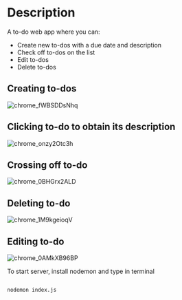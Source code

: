 # Description

A to-do web app where you can:

- Create new to-dos with a due date and description
- Check off to-dos on the list
- Edit to-dos
- Delete to-dos

## Creating to-dos
![chrome_fWBSDDsNhq](https://github.com/Aniqa990/To-do-web-app/assets/117656214/54e08c34-3467-4617-9a6c-389a8521ee34)

## Clicking to-do to obtain its description
![chrome_onzy2Otc3h](https://github.com/Aniqa990/To-do-web-app/assets/117656214/0acda13d-82f3-4900-854e-f1f6ecb296de)

## Crossing off to-do
![chrome_0BHGrx2ALD](https://github.com/Aniqa990/To-do-web-app/assets/117656214/4c8444d7-d3d6-4a0a-bc66-eab4314c4308)

## Deleting to-do
![chrome_1M9kgeioqV](https://github.com/Aniqa990/To-do-web-app/assets/117656214/e1f95b93-ed72-46b1-87ce-fe917634d1f6)

## Editing to-do
![chrome_0AMkXB96BP](https://github.com/Aniqa990/To-do-web-app/assets/117656214/10fc40b7-c628-4a82-b639-930a4b4d1925)

To start server, install nodemon and type in terminal

```

nodemon index.js

```






